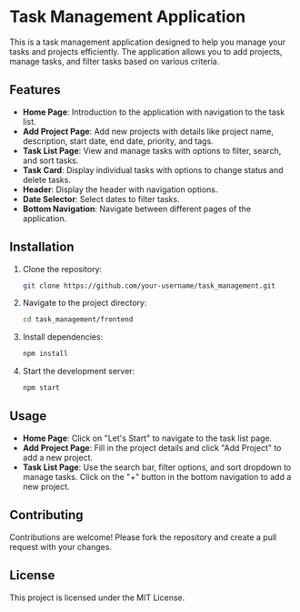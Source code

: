 # Task Management Application

This is a task management application designed to help you manage your tasks and projects efficiently. The application allows you to add projects, manage tasks, and filter tasks based on various criteria.

## Features

- **Home Page**: Introduction to the application with navigation to the task list.
- **Add Project Page**: Add new projects with details like project name, description, start date, end date, priority, and tags.
- **Task List Page**: View and manage tasks with options to filter, search, and sort tasks.
- **Task Card**: Display individual tasks with options to change status and delete tasks.
- **Header**: Display the header with navigation options.
- **Date Selector**: Select dates to filter tasks.
- **Bottom Navigation**: Navigate between different pages of the application.

## Installation

1. Clone the repository:
   ```bash
   git clone https://github.com/your-username/task_management.git
   ```

2. Navigate to the project directory:
   ```bash
   cd task_management/frontend
   ```

3. Install dependencies:
   ```bash
   npm install
   ```

4. Start the development server:
   ```bash
   npm start
   ```

## Usage

- **Home Page**: Click on "Let's Start" to navigate to the task list page.
- **Add Project Page**: Fill in the project details and click "Add Project" to add a new project.
- **Task List Page**: Use the search bar, filter options, and sort dropdown to manage tasks. Click on the "+" button in the bottom navigation to add a new project.

## Contributing

Contributions are welcome! Please fork the repository and create a pull request with your changes.

## License

This project is licensed under the MIT License.